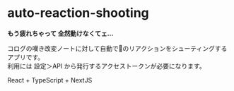 # auto-reaction-shooting
**もう疲れちゃって 全然動けなくてェ…**  

コログの嘆き改変ノートに対して自動で🚀のリアクションをシューティングするアプリです。  
利用には 設定＞API から発行するアクセストークンが必要になります。

React + TypeScript + NextJS